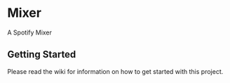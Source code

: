 Mixer
=====

A Spotify Mixer

## Getting Started

Please read the wiki for information on how to get started with this project.

